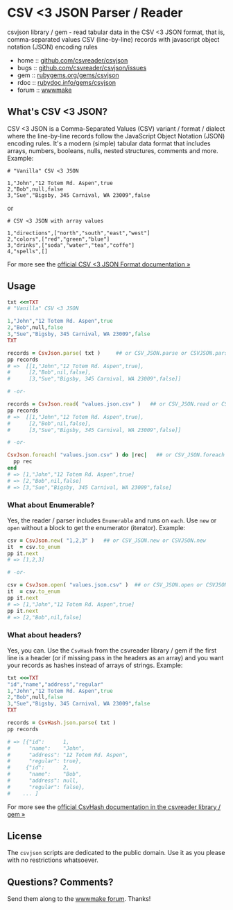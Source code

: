 # CSV <3 JSON Parser / Reader

csvjson library / gem - read tabular data in the CSV <3 JSON format, that is, comma-separated values CSV (line-by-line) records with javascript object notation (JSON) encoding rules

* home  :: [github.com/csvreader/csvjson](https://github.com/csvreader/csvjson)
* bugs  :: [github.com/csvreader/csvjson/issues](https://github.com/csvreader/csvjson/issues)
* gem   :: [rubygems.org/gems/csvjson](https://rubygems.org/gems/csvjson)
* rdoc  :: [rubydoc.info/gems/csvjson](http://rubydoc.info/gems/csvjson)
* forum :: [wwwmake](http://groups.google.com/group/wwwmake)



## What's CSV <3 JSON?

CSV <3 JSON is a Comma-Separated Values (CSV)
variant / format / dialect
where the line-by-line records follow the
JavaScript Object Notation (JSON) encoding rules.
It's a modern (simple) tabular data format that
includes arrays, numbers, booleans, nulls, nested structures, comments and more.
Example:


```
# "Vanilla" CSV <3 JSON

1,"John","12 Totem Rd. Aspen",true
2,"Bob",null,false
3,"Sue","Bigsby, 345 Carnival, WA 23009",false
```

or

```
# CSV <3 JSON with array values

1,"directions",["north","south","east","west"]
2,"colors",["red","green","blue"]
3,"drinks",["soda","water","tea","coffe"]
4,"spells",[]
```

For more see the [official CSV <3 JSON Format documentation »](https://github.com/csvspecs/csv-json)



## Usage

``` ruby
txt <<=TXT
# "Vanilla" CSV <3 JSON

1,"John","12 Totem Rd. Aspen",true
2,"Bob",null,false
3,"Sue","Bigsby, 345 Carnival, WA 23009",false
TXT

records = CsvJson.parse( txt )     ## or CSV_JSON.parse or CSVJSON.parse
pp records
# =>  [[1,"John","12 Totem Rd. Aspen",true],
#      [2,"Bob",nil,false],
#      [3,"Sue","Bigsby, 345 Carnival, WA 23009",false]]

# -or-

records = CsvJson.read( "values.json.csv" )   ## or CSV_JSON.read or CSVJSON.read
pp records
# =>  [[1,"John","12 Totem Rd. Aspen",true],
#      [2,"Bob",nil,false],
#      [3,"Sue","Bigsby, 345 Carnival, WA 23009",false]]

# -or-

CsvJson.foreach( "values.json.csv" ) do |rec|   ## or CSV_JSON.foreach or CSVJSON.foreach
  pp rec
end
# => [1,"John","12 Totem Rd. Aspen",true]
# => [2,"Bob",nil,false]
# => [3,"Sue","Bigsby, 345 Carnival, WA 23009",false]
```



### What about Enumerable?

Yes, the reader / parser includes `Enumerable` and runs on `each`.
Use `new` or `open` without a block
to get the enumerator (iterator).
Example:


``` ruby
csv = CsvJson.new( "1,2,3" )   ## or CSV_JSON.new or CSVJSON.new
it  = csv.to_enum
pp it.next  
# => [1,2,3]

# -or-

csv = CsvJson.open( "values.json.csv" )  ## or CSV_JSON.open or CSVJSON.open
it  = csv.to_enum
pp it.next
# => [1,"John","12 Totem Rd. Aspen",true]
pp it.next
# => [2,"Bob",nil,false]
```



### What about headers?

Yes, you can. Use the `CsvHash`
from the csvreader library / gem
if the first line is a header (or if missing pass in the headers
as an array) and you want your records as hashes instead of arrays of strings.
Example:

``` ruby
txt <<=TXT
"id","name","address","regular"
1,"John","12 Totem Rd. Aspen",true
2,"Bob",null,false
3,"Sue","Bigsby, 345 Carnival, WA 23009",false
TXT

records = CsvHash.json.parse( txt )
pp records

# => [{"id":      1,
#      "name":    "John",
#      "address": "12 Totem Rd. Aspen",
#      "regular": true},
#     {"id":      2,
#      "name":    "Bob",
#      "address": null,
#      "regular": false},
#    ... ]
```

For more see the [official CsvHash documentation in the csvreader library / gem »](https://github.com/csvreader/csvreader)






## License

The `csvjson` scripts are dedicated to the public domain.
Use it as you please with no restrictions whatsoever.


## Questions? Comments?

Send them along to the [wwwmake forum](http://groups.google.com/group/wwwmake).
Thanks!
